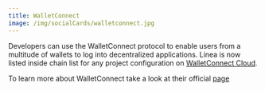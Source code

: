 ```yaml
---
title: WalletConnect
image: /img/socialCards/walletconnect.jpg
---
```


Developers can use the WalletConnect protocol to enable users from a multitude
of wallets to log into decentralized applications. Linea is now listed inside
chain list for any project configuration on
[WalletConnect Cloud](https://cloud.walletconnect.com).

To learn more about WalletConnect take a look at their official
[page](https://walletconnect.com/)
